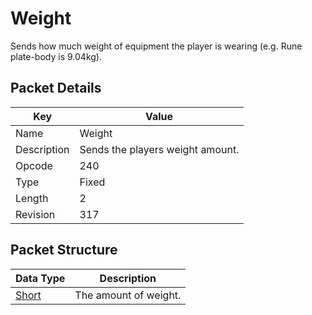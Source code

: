 # Weight
Sends how much weight of equipment the player is wearing (e.g. Rune plate-body is 9.04kg).

## Packet Details
| Key | Value |
|--|--|
| Name | Weight |
| Description | Sends the players weight amount. |
| Opcode | 240 |
| Type | Fixed |
| Length | 2 |
| Revision | 317 |

## Packet Structure
| Data Type | Description |
|--|--|
| [Short](/Data-Types.html#common-data-types) | The amount of weight. |
